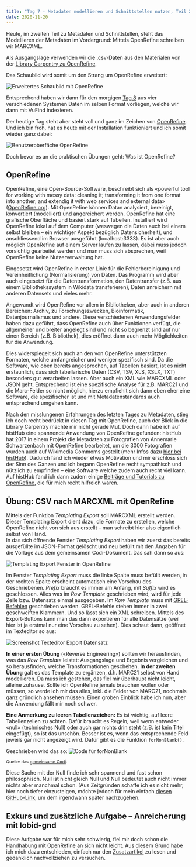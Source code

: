 ```yaml
---
title: "Tag 7 - Metadaten modellieren und Schnittstellen nutzen, Teil 2"
date: 2020-11-20
---
```


Heute, im zweiten Teil zu Metadaten und Schnittstellen, steht das Modellieren der Metadaten im Vordergrund: Mittels OpenRefine schreiben wir MARCXML. 

Als Ausgangslage verwenden wir die .csv-Daten aus den Materialen von der [Library Carpentry zu OpenRefine](https://librarycarpentry.org/lc-open-refine/).

Das Schaubild wird somit um den Strang um OpenRefine erweitert:

![Erweitertes Schaubild mit OpenRefine](https://pad.gwdg.de/uploads/upload_45b0a76cb410227949e3b9d8eeac44a6.png)


Entsprechend haben wir dann für den morgigen [Tag 8](https://thanjoan.github.io/lerntagebuch_bain/2020/11/27/tag-8.html) aus vier verschiedenen Systemen Daten im selben Format vorliegen, welche wir dann mit VuFind indexieren.

Der heutige Tag steht aber steht voll und ganz im Zeichen von [OpenRefine](https://openrefine.org/). Und ich bin froh, hat es heute mit der Installation funktioniert und ich somit wieder ganz dabei:

![Benutzeroberfäche OpenRefine](https://pad.gwdg.de/uploads/upload_2b34909271b02325d43d348990dcbd6f.png)


Doch bevor es an die praktischen Übungen geht: Was ist OpenRefine?


## OpenRefine 
OpenRefine, eine Open-Source-Software, beschreibt sich als «powerful tool for working with messy data: cleaning it; transforming it from one format into another; and extendig it with web services and external data» ([OpenRefine.org](https://openrefine.org/)).
Mit OpenRefine können Datan analysiert, bereinigt, konvertiert (modelliert) und angereichert werden. OpenRefine hat eine grafische Oberfläche und basiert stark auf Tabellen. Installiert wird OpenRefine lokal auf dem Computer (weswegen die Daten auch bei einem selbst bleiben – ein wichtiger Aspekt bezüglich Datensicherheit), und anschliessend im Browser ausgeführt (localhost:3333). Es ist aber auch möglich OpenRefine auf einem Server laufen zu lassen, dabei muss jedoch vorsichtig gearbeitet werden und man muss sich absprechen, weil OpenRefine keine Nutzerverwaltung hat.

Eingesetzt wird OpenRefine in erster Linie für die Fehlerbereinigung und Vereinheitlichung (Normalisierung) von Daten. Das Programm wird aber auch eingesetzt für die Datentransformation, den Datentransfer (z.B. aus einem Bibliothekssystem in Wikidata transferieren), Daten anreichern mit anderen Datensets und vieles mehr.

Angewandt wird OpenRefine vor allem in Bibliotheken, aber auch in anderen Bereichen: Archiv, zu Forschungszwecken, Bioinformatik, Datenjournalismus und andere. Diese verschiedenen Anwendungsfelder haben dazu geführt, dass OpenRefine auch über Funktionen verfügt, die allgemeiner und breiter angelegt sind und nicht so begrenzt sind auf nur einen Bereich (z.B. Bibliothek), dies eröffnet dann auch mehr Möglichkeiten für die Anwendung.

Dies widerspiegelt sich auch an den von OpenRefine unterstützten Formaten, welche umfangreicher und weniger spezifisch sind. Da die Software, wie oben bereits angesprochen, auf Tabellen basiert, ist es nicht erstaunlich, dass sich tabellarische Daten (CSV, TSV, XLS, XSLX, TXT) besonders gut verarbeiten lassen. Aber auch ein XML wie MARCXML oder JSON geht. Entsprechend ist eine spezifische Analyse für z.B. MARC21 und die Marc-Felder so nicht möglich, hierzu empfiehlt sich dann eben eher eine Software, die spezifischer ist und mit Metadatenstandards auch entsprechend umgehen kann.

Nach den misslungenen Erfahrungen des letzten Tages zu Metadaten, stieg ich doch recht bedrückt in diesen Tag mit OpenRefine, auch der Blick in die Library Carpentry machte mir nicht gerade Mut. Doch dann habe ich auf histHub eine spannende Anwendung von OpenRefine gefunden: histHub hat 2017 in einem Projekt die Metadaten zu Fotografien von Annemarie Schwarzenbach mit OpenRefine bearbeitet, um die 3000 Fotografien wurden auch auf Wikimedia Commoms gestellt (mehr Infos dazu [hier bei histHub](https://histhub.ch/annemarie-schwarzenbach/)). Dadurch fand ich wieder etwas Motivation und mir erschloss sich der Sinn des Ganzen und ich begann OpenRefine recht sympathisch und nützlich zu empfinden – eine Software welche zudem auch recht viel kann.   
Auf histHub fand ich dann zudem einige [Beiträge und Tutorials zu OpenRefine](https://histhub.ch/histhub-lab-tutorials-zu-openrefine), die für mich recht hilfreich waren.

## Übung: CSV nach MARCXML mit OpenRefine
Mittels der Funktion *Templating Export* soll MARCXML erstellt werden. Dieser Templating Export dient dazu, die Formate zu erstellen, welche OpenRefine nicht von sich aus erstellt – man schreibt hier also eigentlich selbst von Hand.  
In das sich öffnende Fenster *Templating Export* haben wir zuerst das bereits ausgefüllte im JSON-Format gelöscht und neu befüllt mit den Angaben für die Vorlage aus dem gemeinsamen Codi-Dokument. Das sah dann so aus:


![Templating Export Fenster in OpenRefine](https://pad.gwdg.de/uploads/upload_c7895b623bed5121ef7e69c3c8e74047.png)

Im Fenster *Templating Export* muss die linke Spalte muss befüllt werden, in der rechten Spalte erscheint automatisch eine Vorschau des Geschriebenen. *Prefix* braucht es immer am Anfang, mit *Suffix* wird es geschlossen. Alles was im *Row Template* geschrieben wird, wird für jede Zeile bzw. Datensatz einmal ausgegeben. Im *Row Template* muss mit [GREL-Befehlen](https://histhub.ch/grel/) geschrieben werden. GREL-Befehle stehen immer in zwei geschweiften Klammern. Und so lässt sich ein XML schreiben. Mittels des Export-Buttons kann man das dann exportieren für alle Datensätze (weil hier ist ja erstmal nur eine Vorschau zu sehen). Dies schaut dann, geöffnet im Texteditor so aus:

![Screenshot Texteditor Export Datensatz](https://pad.gwdg.de/uploads/upload_52d516a0ca0d25bfdf58b7c59b655df9.png)

**In einer ersten Übung** («Reverse Engineering») sollten wir herausfinden, was das *Row Template* leistet: Ausgangslage und Ergebnis vergleichen und so herausfinden, welche Transformationen geschehen. **In der zweiten Übung** galt es das Template zu ergänzen, d.h. MARC21 selbst von Hand modellieren. Da muss ich gestehen, das fiel mir überhaupt nicht leicht, alleine zuhause. Sollte ich OpenRefine jemals brauchen wollen oder müssen, so werde ich mir das alles, inkl. die Felder von MARC21, nochmals ganz gründlich ansehen müssen. Einen groben Einblick habe ich nun, aber die Anwendung fällt mir noch schwer.

**Eine Anmerkung zu leeren Tabellenzeichen:** Es ist wichtig, auf leere Tabellenzellen zu achten. Dafür braucht es Regeln, weil wenn entweder «null» (technisches Null) oder auch gar nichts drin steht (z.B. ist kein Titel eingefügt), so ist das unschön. Besser ist es, wenn das entsprechende Feld jeweils gar nicht angezeigt wird. Dafür gibt es die Funktion `forNonBlank()`.

Geschrieben wird das so:
![Code für forNonBlank](https://pad.gwdg.de/uploads/upload_de2d86c5ca8dfdd96cfec30052c282eb.png)

<small>Quelle: das [gemeinsame Codi](https://pad.gwdg.de/ywogyRNTQ_CTg9PvrQywsQ?view).</small>

Diese Sache mit der Null finde ich sehr spannend und fast schon philosophisch. Null ist nicht gleich Null und Null bedeutet auch nicht immer nichts aber manchmal schon. (Aus Zeitgründen schaffe ich es nicht mehr, hier noch tiefer einzusteigen, möchte jedoch für mein einfach [diesen GitHub-Link](https://github.com/OpenRefine/OpenRefine/issues/1491#issuecomment-366464701festhalten), um dem irgendwann später nachzugehen.


## Exkurs und zusätzliche Aufgabe – Anreicherung mit lobid-gnd
Diese Aufgabe war für mich sehr schwierig, fiel mir doch schon die Handhabung mit OpenRefine an sich nicht leicht. Aus diesem Grund habe ich mich dazu entschieden, einfach nur den [Zusatzartikel](https://blog.lobid.org/2018/08/27/openrefine.html) zu lesen und gedanklich nachvollziehen zu versuchen.


